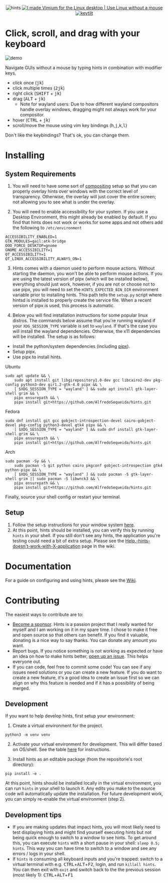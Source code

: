 <p align="center">
  <img src="https://github.com/user-attachments/assets/bca7fb8e-a4ad-435b-aa40-c26dbb017239" alt="hints" />

  <a href="https://youtu.be/b-NrnemxpBk" target="_blank">
    <img src="https://github.com/user-attachments/assets/e5b90967-8f95-4907-b6b6-2babad9b74f7" alt="I made Vimium for the Linux desktop | Use Linux without a mouse"/>
  </a>

  <a href="https://www.keytilt.xyz" target="_blank">
    <img src="https://github.com/user-attachments/assets/b44f8021-7f1f-4a60-9be4-561662266e96" alt="keytilt"/>
  </a>
</p>



# Click, scroll, and drag with your keyboard

![demo](https://github.com/user-attachments/assets/838d4043-5e21-4e61-979f-bd8fae7d4d36)

Navigate GUIs without a mouse by typing hints in combination with modifier keys.

- click once (<kbd>j</kbd><kbd>k</kbd>)
- click multiple times (<kbd>2</kbd><kbd>j</kbd><kbd>k</kbd>)
- right click (<kbd>SHIFT</kbd> + <kbd>j</kbd><kbd>k</kbd>)
- drag (<kbd>ALT</kbd> + <kbd>j</kbd><kbd>k</kbd>)
   - Note for wayland users: Due to how different wayland compositors handle overlay windows, dragging might not always work for your compositor.
- hover (<kbd>CTRL</kbd> + <kbd>j</kbd><kbd>k</kbd>)
- scroll/move the mouse using vim key bindings (<kbd>h</kbd>,<kbd>j</kbd>,<kbd>k</kbd>,<kbd>l</kbd>)

Don't like the keybindings? That's ok, you can change them.

# Installing

## System Requirements

1. You will need to have some sort of [compositing](https://wiki.archlinux.org/title/Xorg#Composite) setup so that you can properly overlay hints over windows with the correct level of transparency. Otherwise, the overlay will just cover the entire screen; not allowing you to see what is under the overlay.

2. You will need to enable accessibility for your system. If you use a Desktop Environment, this might already be enabled by default. If you find that hints does not work or works for some apps and not others add the following to `/etc/environment`

```
ACCESSIBILITY_ENABLED=1
GTK_MODULES=gail:atk-bridge
OOO_FORCE_DESKTOP=gnome
GNOME_ACCESSIBILITY=1
QT_ACCESSIBILITY=1
QT_LINUX_ACCESSIBILITY_ALWAYS_ON=1
```

3. Hints comes with a daemon used to perform mouse actions. Without starting the daemon, you won't be able to perform mouse actions. If you are using the latest version of pipx (which will be installed below), everything should just work, however, if you are not or choose not to use pipx, you will need to set the `HINTS_EXPECTED_BIN_DIR` environment variable prior to installing hints. This path tells the `setup.py` script where hintsd is installed to properly create the service file. When a recent version of pipx is used, this process is automatic. 

4. Below you will find installation instructions for some popular linux distros. The commands below assume that you're running wayland if your `XDG_SESSION_TYPE` variable is set to `wayland`. If that's the case you will install the wayland dependencies. Otherwise, the x11 dependencies will be installed. The setup is as follows:

- Install the python/system dependencies (including [pipx](https://pipx.pypa.io/stable/installation/)).
- Setup pipx.
- Use pipx to install hints.

Ubuntu

```
sudo apt update && \
    sudo apt install git libgirepository1.0-dev gcc libcairo2-dev pkg-config python3-dev gir1.2-gtk-4.0 pipx && \
    [ $XDG_SESSION_TYPE = "wayland" ] && sudo apt install gtk-layer-shell grim && \
    pipx ensurepath && \
    pipx install git+https://github.com/AlfredoSequeida/hints.git
```

Fedora

```
sudo dnf install git gcc gobject-introspection-devel cairo-gobject-devel pkg-config python3-devel gtk4 pipx && \
    [ $XDG_SESSION_TYPE = "wayland" ] && sudo dnf install gtk-layer-shell grim && \
    pipx ensurepath && \
    pipx install git+https://github.com/AlfredoSequeida/hints.git
```

Arch

```
sudo pacman -Sy && \
    sudo pacman -S git python cairo pkgconf gobject-introspection gtk4 python-pipx && \
    [ $XDG_SESSION_TYPE = "wayland" ] && sudo pacman -S gtk-layer-shell grim || sudo pacman -S libwnck3 && \
    pipx ensurepath && \
    pipx install git+https://github.com/AlfredoSequeida/hints.git
```

Finally, source your shell config or restart your terminal.

## Setup

1. Follow the setup instructions for your window system [here](https://github.com/AlfredoSequeida/hints/wiki/Window-Manager-and-Desktop-Environment-Setup-Guide).
2. At this point, hints should be installed, you can verify this by running `hints` in your shell. If you still don't see any hints, the application you're testing could need a bit of extra setup. Please see the [Help,-hints-doesn't-work-with-X-application](https://github.com/AlfredoSequeida/hints/wiki/Help,-hints-doesn't-work-with-X-application) page in the wiki.

# Documentation

For a guide on configuring and using hints, please see the [Wiki](https://github.com/AlfredoSequeida/hints/wiki).

# Contributing

The easiest ways to contribute are to:

- [Become a sponsor](https://github.com/sponsors/AlfredoSequeida). Hints is a passion project that I really wanted for myself and I am working on it in my spare time. I chose to make it free and open source so that others can benefit. If you find it valuable, donating is a nice way to say thanks. You can donate any amount you want.
- Report bugs. If you notice something is not working as expected or have an idea on how to make hints better, [open up an issue](https://github.com/AlfredoSequeida/hints/issues/new). This helps everyone out.
- If you can code, feel free to commit some code! You can see if any issues need solutions or you can create a new feature. If you do want to create a new feature, it's a good idea to create an issue first so we can align on why this feature is needed and if it has a possibility of being merged.

## Development

If you want to help develop hints, first setup your environment:

1. Create a virtual environment for the project.

```
python3 -m venv venv
```

2. Activate your virtual environment for development. This will differ based on OS/shell. See the table [here](https://docs.python.org/3/library/venv.html#how-venvs-work) for instructions.

3. Install hints as an editable package (from the repositorie's root directory):

```
pip install -e .
```

At this point, hints should be installed locally in the virtual environment, you can run `hints` in your shell to launch it. Any edits you make to the source code will automatically update the installation. For future development work, you can simply re-enable the virtual environment (step 2).

## Development tips

- If you are making updates that impact hints, you will most likely need to test displaying hints and might find yourself executing hints but not being quick enough to switch to a window to see hints. To get around this, you can execute `hints` with a short pause in your shell: `sleep 0.5; hints`. This way you can have time to switch to a window and see any errors / logs in your shell.
- If `hints` is consuming all keyboard inputs and you're trapped: switch to a virtual terminal with e.g. <kbd>CTRL</kbd>+<kbd>ALT</kbd>+<kbd>F2</kbd>, login, and run `killall hints`. You can then exit with `exit` and switch back to the the previous session (most likely 1): <kbd>CTRL</kbd>+<kbd>ALT</kbd>+<kbd>F1</kbd>
